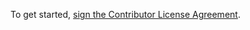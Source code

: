 To get started, <a href="https://www.clahub.com/agreements/kismatic/kubernetes-rbac">sign the Contributor License Agreement</a>.
